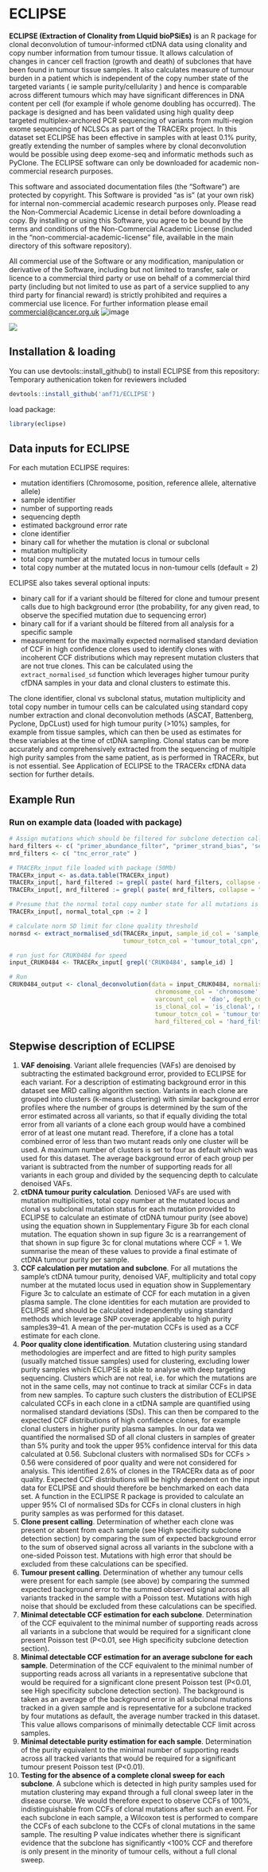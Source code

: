 # ECLIPSE

**ECLIPSE (Extraction of Clonality from LIquid bioPSiEs)** is an R package for clonal deconvolution of tumour-informed ctDNA data using clonality  and copy number information from tumour tissue. It allows calculation of changes in cancer cell fraction (growth and death) of subclones that have been found in tumour tissue samples. It also calculates measure of tumour burden in a patient which is independent of the copy number state of the targeted variants ( ie sample purity/cellularity ) and hence is comparable across different tumours which may have significant differences in DNA content per cell (for example if whole genome doubling has occurred). The package is designed and has been validated using high quality deep targeted multiplex-archored PCR sequencing of variants from multi-region exome sequencing of NCLSCs as part of the TRACERx project. In this dataset set ECLIPSE has been effective in samples with at least 0.1% purity, greatly extending the number of samples where by clonal deconvolution would be possible using deep exome-seq and informatic methods such as PyClone. The ECLIPSE software can only be downloaded for academic non-commercial research purposes.

This software and associated documentation files (the “Software”) are protected by copyright. This Software is provided “as is” (at your own risk) for internal non-commercial academic research purposes only. Please read the Non-Commercial Academic License in detail before downloading a copy. By installing or using this Software, you agree to be bound by the terms and conditions of the Non-Commercial Academic License (included in the “non-commercial-academic-license” file, available in the main directory of this software repository). 

All commercial use of the Software or any modification, manipulation or derivative of the Software, including but not limited to transfer, sale or licence to a commercial third party or use on behalf of a commercial third party (including but not limited to use as part of a service supplied to any third party for financial reward) is strictly prohibited and requires a commercial use licence. For further information please email commercial@cancer.org.uk
![image](https://user-images.githubusercontent.com/27453544/231467679-03264d04-cce6-4482-b23c-59f50cf8e3fd.png)


![](data-raw/ECLPSE_infographic.jpg)

## Installation & loading

You can use devtools::install_github() to install ECLIPSE from this repository:
Temporary authenication token for reviewers included

```R
devtools::install_github('amf71/ECLIPSE')
```

load package:

```R
library(eclipse)
```

## Data inputs for ECLIPSE 

For each mutation ECLIPSE requires:
* mutation identifiers (Chromosome, position, reference allele, alternative allele)
* sample identifier
* number of supporting reads
* sequencing depth
* estimated background error rate
* clone identifier
* binary call for whether the mutation is clonal or subclonal
* mutation multiplicity
* total copy number at the mutated locus in tumour cells
* total copy number at the mutated locus in non-tumour cells (default = 2)  

ECLIPSE also takes several optional inputs:
* binary call for if a variant should be filtered for clone and tumour present calls due to high background error (the probability, for any given read, to observe the specified mutation due to sequencing error)
* binary call for if a variant  should be filtered from all analysis for a specific sample  
* measurement for the maximally expected normalised standard deviation of CCF in high confidence clones used to identify clones with incoherent CCF
distributions which may represent mutation clusters that are not true clones. This can be calculated using the `extract_normalised_sd` function which leverages higher tumour purity cfDNA samples in your data and clonal clusters to estimate this. 

The clone identifier, clonal vs subclonal status, mutation multiplicity and total copy number in tumour cells can be calculated using standard copy number extraction and clonal deconvolution methods (ASCAT, Battenberg, Pyclone, DpCLust) used for high tumour purity (>10%) samples, for example from tissue samples, which can then be used as estimates for these variables at the time of ctDNA sampling. Clonal status can be more accurately and comprehensively extracted from the sequencing of multiple high purity samples from the same patient, as is performed in TRACERx, but is not essential. See Application of ECLIPSE to the TRACERx cfDNA data section for further details. 


## Example Run
### Run on example data (loaded with package)

```R
# Assign mutations which should be filtered for subclone detection calls (may want to remove high noise variants- mrd filter) and which should also be filtered for CCF calculations (hard filtered). If no depth or background noise calculation wasn't possible then hard filter in the case of the TRACERx data
hard_filters <- c( "primer_abundance_filter", "primer_strand_bias", 'sequence_strand_bias', 'dro_cutoff', 'dao_imbalance' )
mrd_filters <- c( "tnc_error_rate" )

# TRACERx_input file loaded with package (50Mb)
TRACERx_input <- as.data.table(TRACERx_input)
TRACERx_input[, hard_filtered := grepl( paste( hard_filters, collapse = "|" ), `failed filters` ) | is.na(tnc_error_rate) | ddp == 0 ]
TRACERx_input[, mrd_filtered := grepl( paste( mrd_filters, collapse = "|" ), `failed filters` ) | is.na(tnc_error_rate) | ddp == 0 ]

# Presume that the normal total copy number state for all mutations is 2
TRACERx_input[, normal_total_cpn := 2 ]

# calculate norm SD limit for clone quality threshold
normsd <- extract_normalised_sd(TRACERx_input, sample_id_col = 'sample_id', hard_filters = hard_filters, 
                                tumour_totcn_col = 'tumour_total_cpn', normal_totcn_col = 'normal_total_cpn')

# run just for CRUK0484 for speed
input_CRUK0484 <- TRACERx_input[ grepl('CRUK0484', sample_id) ]

# Run
CRUK0484_output <- clonal_deconvolution(data = input_CRUK0484, normalisedSD_max = normsd['hci95'], sample_id_col ='sample_id', niose_col= 'tnc_error_rate', 
                                         chromosome_col = 'chromosome', position_col = 'position', alt_base_col = 'alternate', 
                                         varcount_col = 'dao', depth_col = 'ddp', clone_col = 'PyCloneCluster_SC', 
                                         is_clonal_col = 'is_clonal', multiplicity_col = 'mean_multiplicity',
                                         tumour_totcn_col = 'tumour_total_cpn', normal_totcn_col = 'normal_total_cpn', 
                                         hard_filtered_col = 'hard_filtered', mrd_filtered_col = 'mrd_filtered')

```

## Stepwise description of ECLIPSE 

1. **VAF denoising**. Variant allele frequencies (VAFs) are denoised by subtracting the estimated background error, provided to ECLIPSE for each variant. For a description of estimating background error in this dataset see MRD calling algorithm section. Variants in each clone are grouped into clusters (k-means clustering) with similar background error profiles where the number of groups is determined by the sum of the error estimated across all variants, so that if equally dividing the total error from all variants of a clone each group would have a combined error of at least one mutant read. Therefore, if a clone has a total combined error of less than two mutant reads only one cluster will be used. A maximum number of clusters is set to four as default which was used for this dataset. The average background error of each group per variant is subtracted from the number of supporting reads for all variants in each group and divided by the sequencing depth to calculate denoised VAFs. 
2. **ctDNA tumour purity calculation**. Deniosed VAFs are used with mutation multiplicities, total copy number at the mutated locus and clonal vs subclonal mutation status for each mutation provided to ECLIPSE to calculate an estimate of ctDNA tumour purity (see above) using the equation shown in Supplementary Figure 3b for each clonal mutation. The equation shown in sup figure 3c is a rearrangement of that shown in sup figure 3c for clonal mutations where CCF = 1. We summarise the mean of these values to provide a final estimate of ctDNA tumour purity per sample. 
3. **CCF calculation per mutation and subclone**.  For all mutations the sample’s ctDNA tumour purity, denoised VAF, multiplicity and total copy number at the mutated locus used in equation show in Supplementary Figure 3c to calculate an estimate of CCF for each mutation in a given plasma sample. The clone identities for each mutation are provided to ECLIPSE and should be calculated independently using standard methods which leverage SNP coverage applicable to high purity samples39–41. A mean of the per-mutation CCFs is used as a CCF estimate for each clone. 
4. **Poor quality clone identification**. Mutation clustering using standard methodologies are imperfect and are fitted to high purity samples (usually matched tissue samples) used for clustering, excluding lower purity samples which ECLIPSE is able to analyse with deep targeting sequencing. Clusters which are not real, i.e. for which the mutations are not in the same cells, may not continue to track at similar CCFs in data from new samples. To capture such clusters the distribution of ECLIPSE calculated CCFs in each clone in a ctDNA sample are quantified using normalised standard deviations (SDs). This can then be compared to the expected CCF distributions of high confidence clones, for example clonal clusters in higher purity plasma samples. In our data we quantified the normalised SD of all clonal clusters in samples of greater than 5% purity and took the upper 95% confidence interval for this data calculated at 0.56. Subclonal clusters with normalised SDs for CCFs > 0.56 were considered of poor quality and were not considered for analysis. This identified 2.6% of clones in the TRACERx data as of poor quality. Expected CCF distributions will be highly dependent on the input data for ECLIPSE and should therefore be benchmarked on each data set. A function in the ECLIPSE R package is provided to calculate an upper 95% CI of normalised SDs for CCFs in clonal clusters in high purity samples as was performed for this dataset. 
5. **Clone present calling**. Determination of whether each clone was present or absent from each sample (see High specificity subclone detection section) by comparing the sum of expected background error to the sum of observed signal across all variants in the subclone with a one-sided Poisson test. Mutations with high error that should be excluded from these calculations can be specified. 
6. **Tumour present calling**.  Determination of whether any tumour cells were present for each sample (see above) by comparing the summed expected background error to the summed observed signal across all variants tracked in the sample with a Poisson test. Mutations with high noise that should be excluded from these calculations can be specified. 
7. **Minimal detectable CCF estimation for each subclone**. Determination of the CCF equivalent to the minimal number of supporting reads across all variants in a subclone that would be required for a significant clone present Poisson test (P<0.01, see High specificity subclone detection section). 
8. **Minimal detectable CCF estimation for an average subclone for each sample**.  Determination of the CCF equivalent to the minimal number of supporting reads across all variants in a representative subclone that would be required for a significant clone present Poisson test (P<0.01, see High specificity subclone detection section). The background is taken as an average of the background error in all subclonal mutations tracked in a given sample and is representative for a subclone tracked by four mutations as default, the average number tracked in this dataset. This value allows comparisons of minimally detectable CCF limit across samples.
9. **Minimal detectable purity estimation for each sample**. Determination of the purity equivalent to the minimal number of supporting reads across all tracked variants that would be required for a significant tumour present Poisson test (P<0.01). 
10. **Testing for the absence of a complete clonal sweep for each subclone**. A subclone which is detected in high purity samples used for mutation clustering may expand through a full clonal sweep later in the disease course. We would therefore expect to observe CCFs of 100%, indistinguishable from CCFs of clonal mutations after such an event. For each subclone in each sample, a Wilcoxon test is performed to compare the CCFs of each subclone to the CCFs of clonal mutations in the same sample. The resulting P value indicates whether there is significant evidence that the subclone has significantly <100% CCF and therefore is only present in the minority of tumour cells, without a full clonal sweep. 









